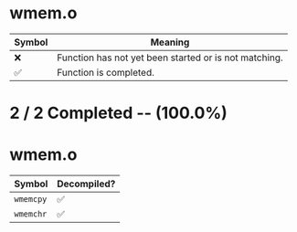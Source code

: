 # wmem.o
| Symbol | Meaning 
| ------------- | ------------- 
| :x: | Function has not yet been started or is not matching. 
| :white_check_mark: | Function is completed. 


# 2 / 2 Completed -- (100.0%)
# wmem.o
| Symbol | Decompiled? |
| ------------- | ------------- |
| `wmemcpy` | :white_check_mark: |
| `wmemchr` | :white_check_mark: |
